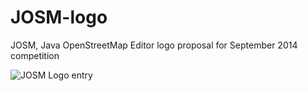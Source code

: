 JOSM-logo
=========

JOSM, Java OpenStreetMap Editor logo proposal for September 2014 competition

![JOSM Logo entry](/JOSM-logo/256x256.png?raw=true "Logo entry")
